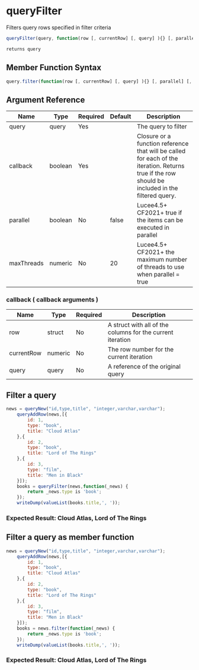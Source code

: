 # queryFilter

Filters query rows specified in filter criteria

```javascript
queryFilter(query, function(row [, currentRow] [, query] ){} [, parallel] [, maxThreads])
```

```javascript
returns query
```

## Member Function Syntax

```javascript
query.filter(function(row [, currentRow] [, query] ){} [, parallel] [, maxThreads])
```

## Argument Reference

| Name | Type | Required | Default | Description |
| --- | --- | --- | --- | --- |
| query | query | Yes |  | The query to filter |
| callback | boolean | Yes |  | Closure or a function reference that will be called for each of the iteration. Returns true if the row should be included in the filtered query. |
| parallel | boolean | No | false | Lucee4.5+ CF2021+ true if the items can be executed in parallel |
| maxThreads | numeric | No | 20 | Lucee4.5+ CF2021+ the maximum number of threads to use when parallel = true |

### callback ( callback arguments )
| Name | Type | Required | Description |
| --- | --- | --- | --- |
| row | struct | No | A struct with all of the columns for the current iteration
| currentRow | numeric | No | The row number for the current iteration
| query | query | No | A reference of the original query

## Filter a query

```javascript
news = queryNew("id,type,title", "integer,varchar,varchar");
    queryAddRow(news,[{
        id: 1,
        type: "book",
        title: "Cloud Atlas"
    },{
        id: 2,
        type: "book",
        title: "Lord of The Rings"
    },{
        id: 3,
        type: "film",
        title: "Men in Black"
    }]);
    books = queryFilter(news,function(_news) {
        return _news.type is 'book';
    });
    writeDump(valueList(books.title,', '));
```

### Expected Result: Cloud Atlas, Lord of The Rings

## Filter a query as member function

```javascript
news = queryNew("id,type,title", "integer,varchar,varchar");
    queryAddRow(news,[{
        id: 1,
        type: "book",
        title: "Cloud Atlas"
    },{
        id: 2,
        type: "book",
        title: "Lord of The Rings"
    },{
        id: 3,
        type: "film",
        title: "Men in Black"
    }]);
    books = news.filter(function(_news) {
        return _news.type is 'book';
    });
    writeDump(valueList(books.title,', '));
```

### Expected Result: Cloud Atlas, Lord of The Rings
